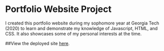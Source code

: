 # Portfolio Website Project
I created this portfolio website during my sophomore year at Georgia Tech (2020) to learn and demonstrate my knowledge of Javascript, HTML, and CSS. It also showcases some of my personal interests at the time.

##View the deployed site [here](sonofglynn.github.io/portfolio-website).